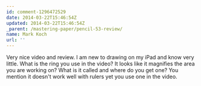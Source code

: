 ```yaml
---
id: comment-1296472529
date: 2014-03-22T15:46:54Z
updated: 2014-03-22T15:46:54Z
_parent: /mastering-paper/pencil-53-review/
name: Mark Koch
url: ''
---
```


Very nice video and review. I am new to drawing on my iPad and know very
little.  What is the ring you use in the video? It looks like it magnifies the area
you are working on? What is it called and where do you get one?  You mention it
doesn't work well with rulers yet you use one in the video.
